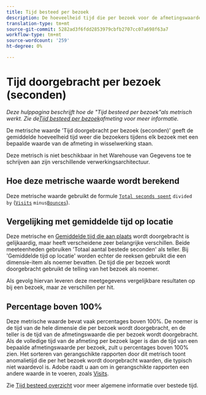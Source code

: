 ```yaml
---
title: Tijd besteed per bezoek
description: De hoeveelheid tijd die per bezoek voor de afmetingswaarde wordt doorgebracht.
translation-type: tm+mt
source-git-commit: 5282ad3f6fdd2853979cbfb2707cc07a698f63a7
workflow-type: tm+mt
source-wordcount: '259'
ht-degree: 0%

---
```



# Tijd doorgebracht per bezoek (seconden)

*Deze hulppagina beschrijft hoe de &quot;Tijd besteed per bezoek&quot;als metrisch werkt. Zie de[Tijd besteed per bezoek](../dimensions/time-spent-per-visit.md)afmeting voor meer informatie.*

De metrische waarde &#39;Tijd doorgebracht per bezoek (seconden)&#39; geeft de gemiddelde hoeveelheid tijd weer die bezoekers tijdens elk bezoek met een bepaalde waarde van de afmeting in wisselwerking staan.

Deze metrisch is niet beschikbaar in het Warehouse van Gegevens toe te schrijven aan zijn verschillende verwerkingsarchitectuur.

## Hoe deze metrische waarde wordt berekend

Deze metrische waarde gebruikt de formule [`Total seconds spent`](total-seconds-spent.md) `divided by` ([`Visits`](visits.md) `minus`[`Bounces`](bounces.md)).

## Vergelijking met gemiddelde tijd op locatie

Deze metrische en [Gemiddelde tijd die aan plaats](average-time-on-site.md) wordt doorgebracht is gelijkaardig, maar heeft verscheidene zeer belangrijke verschillen. Beide meeteenheden gebruiken &#39;Totaal aantal bestede seconden&#39; als teller. Bij &#39;Gemiddelde tijd op locatie&#39; worden echter de reeksen gebruikt die een dimensie-item als noemer bevatten. De tijd die per bezoek wordt doorgebracht gebruikt de telling van het bezoek als noemer.

Als gevolg hiervan leveren deze meetgegevens vergelijkbare resultaten op bij een bezoek, maar ze verschillen per hit.

## Percentage boven 100%

Deze metrische waarde bevat vaak percentages boven 100%. De noemer is de tijd van de hele dimensie die per bezoek wordt doorgebracht, en de teller is de tijd van de afmetingswaarde die per bezoek wordt doorgebracht. Als de volledige tijd van de afmeting per bezoek lager is dan de tijd van een bepaalde afmetingswaarde per bezoek, zult u percentages boven 100% zien. Het sorteren van gerangschikte rapporten door dit metrisch toont anomalietijd die per het bezoek wordt doorgebracht waarden, die typisch niet waardevol is. Adobe raadt u aan om in gerangschikte rapporten een andere waarde in te voeren, zoals [Visits](visits.md).

Zie [Tijd besteed overzicht](time-spent.md) voor meer algemene informatie over bestede tijd.
